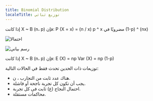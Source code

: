 ```yaml
---
title: Binomial Distribution
localeTitle: توزيع ثنائي
---
```

إذا كانت X ~ B (n، p) فإن: P (X = x) = (n / x) p ^ x مضروبًا في (1-p) ^ (nx)

![احتمالا](https://wikimedia.org/api/rest_v1/media/math/render/svg/d33401621fb832dd2f9783e80a906d562f669008)

![رسم بياني](https://wikimedia.org/api/rest_v1/media/math/render/svg/38d86cba65d40f015a2b807d2b736250805abe45)

إذا كانت X ~ B (n، p) فإن: E (X) = np Var (X) = np (1-p)

توزيعات ذات الحدين تحدث فقط في الحالات التالية:

*   هناك عدد ثابت من التجارب ، ن.
*   يجب أن تكون كل تجربة ناجحة أو فاشلة.
*   احتمال النجاح (ع) ثابت في كل تجربة.
*   محاكمات مستقلة.